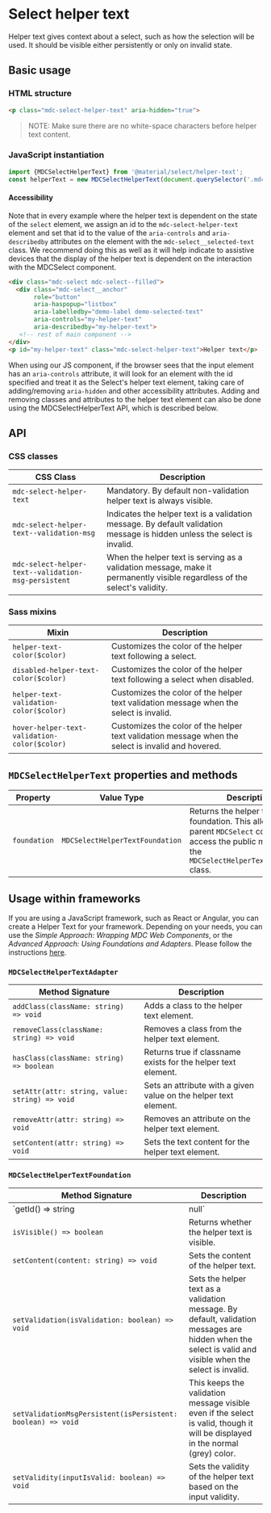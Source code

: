 <!--docs:
title: "Select helper text"
layout: detail
section: components
excerpt: "The helper text provides supplemental information and/or validation messages to users"
iconId: menu
path: /catalog/input-controls/select-menus/helper-text/
-->

# Select helper text

Helper text gives context about a select, such as how the selection will be used. It should be visible either persistently or only on invalid state.

## Basic usage

### HTML structure

```html
<p class="mdc-select-helper-text" aria-hidden="true">
```

> NOTE: Make sure there are no white-space characters before helper text content.

### JavaScript instantiation

```js
import {MDCSelectHelperText} from '@material/select/helper-text';
const helperText = new MDCSelectHelperText(document.querySelector('.mdc-select-helper-text'));
```

#### Accessibility

Note that in every example where the helper text is dependent on the state of the `select` element, we
assign an id to the `mdc-select-helper-text` element and set that id to the value of the
`aria-controls` and `aria-describedby` attributes on the element with the `mdc-select__selected-text` class.
We recommend doing this as well as it will help indicate to assistive devices that
the display of the helper text is dependent on the interaction with the MDCSelect component.

```html
<div class="mdc-select mdc-select--filled">
  <div class="mdc-select__anchor"
       role="button"
       aria-haspopup="listbox"
       aria-labelledby="demo-label demo-selected-text"
       aria-controls="my-helper-text"
       aria-describedby="my-helper-text">
   <!-- rest of main component -->
</div>
<p id="my-helper-text" class="mdc-select-helper-text">Helper text</p>
```

When using our JS component, if the browser sees that the input element has an `aria-controls`
attribute, it will look for an element with the id specified and treat it as the Select's helper
text element, taking care of adding/removing `aria-hidden` and other accessibility attributes. Adding
and removing classes and attributes to the helper text element can also be done using the
MDCSelectHelperText API, which is described below.

## API

### CSS classes

 CSS Class                                           | Description                                                                                                               
-----------------------------------------------------|---------------------------------------------------------------------------------------------------------------------------
 `mdc-select-helper-text`                            | Mandatory. By default non-validation helper text is always visible.                                                       
 `mdc-select-helper-text--validation-msg`            | Indicates the helper text is a validation message. By default validation message is hidden unless the select is invalid.  
 `mdc-select-helper-text--validation-msg-persistent` | When the helper text is serving as a validation message, make it permanently visible regardless of the select's validity. 

### Sass mixins

 Mixin                                        | Description                                                                                        
----------------------------------------------|----------------------------------------------------------------------------------------------------
 `helper-text-color($color)`                  | Customizes the color of the helper text following a select.                                        
 `disabled-helper-text-color($color)`         | Customizes the color of the helper text following a select when disabled.                          
 `helper-text-validation-color($color)`       | Customizes the color of the helper text validation message when the select is invalid.             
 `hover-helper-text-validation-color($color)` | Customizes the color of the helper text validation message when the select is invalid and hovered. 

## `MDCSelectHelperText` properties and methods

 Property     | Value Type                      | Description                                                                                                                                                   
--------------|---------------------------------|---------------------------------------------------------------------------------------------------------------------------------------------------------------
 `foundation` | `MDCSelectHelperTextFoundation` | Returns the helper text's foundation. This allows the parent `MDCSelect` component to access the public methods on the `MDCSelectHelperTextFoundation` class. 

## Usage within frameworks

If you are using a JavaScript framework, such as React or Angular, you can create a Helper Text for your framework. Depending on your needs, you can use the _Simple Approach: Wrapping MDC Web Components_, or the _Advanced Approach: Using Foundations and Adapters_. Please follow the instructions [here](../../../docs/integrating-into-frameworks.md).

### `MDCSelectHelperTextAdapter`

 Method Signature                               | Description                                                      
------------------------------------------------|------------------------------------------------------------------
 `addClass(className: string) => void`          | Adds a class to the helper text element.                         
 `removeClass(className: string) => void`       | Removes a class from the helper text element.                    
 `hasClass(className: string) => boolean`       | Returns true if classname exists for the helper text element.    
 `setAttr(attr: string, value: string) => void` | Sets an attribute with a given value on the helper text element. 
 `removeAttr(attr: string) => void`             | Removes an attribute on the helper text element.                 
 `setContent(attr: string) => void`             | Sets the text content for the helper text element.               

### `MDCSelectHelperTextFoundation`

 Method Signature                                            | Description                                                                                                                                               
-------------------------------------------------------------|-----------------------------------------------------------------------------------------------------------------------------------------------------------
 `getId() => string                                          | null`                                                                                                                                                     | Gets the ID of the helper text.
 `isVisible() => boolean`                                    | Returns whether the helper text is visible.                                                                                                               
 `setContent(content: string) => void`                       | Sets the content of the helper text.                                                                                                                      
 `setValidation(isValidation: boolean) => void`              | Sets the helper text as a validation message. By default, validation messages are hidden when the select is valid and visible when the select is invalid. 
 `setValidationMsgPersistent(isPersistent: boolean) => void` | This keeps the validation message visible even if the select is valid, though it will be displayed in the normal (grey) color.                            
 `setValidity(inputIsValid: boolean) => void`                | Sets the validity of the helper text based on the input validity.                                                                                         
